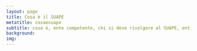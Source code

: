 ```yaml
---
layout: page
title: Cosa è il SUAPE
metatitle: cosaesuape
subtitle: cosa è, ente competente, chi si deve rivolgere al SUAPE, enti pubblici coinvolti
background:
img:
---
```

